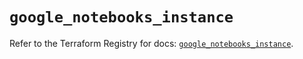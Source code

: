 # `google_notebooks_instance`

Refer to the Terraform Registry for docs: [`google_notebooks_instance`](https://registry.terraform.io/providers/drfaust92/google/4.16.4/docs/resources/notebooks_instance).
